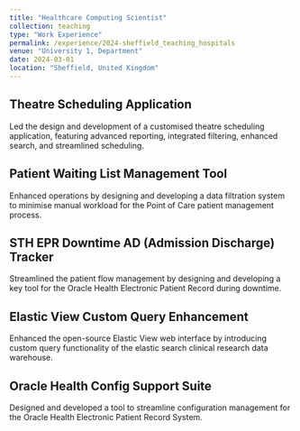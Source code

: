 ```yaml
---
title: "Healthcare Computing Scientist"
collection: teaching
type: "Work Experience"
permalink: /experience/2024-sheffield_teaching_hospitals
venue: "University 1, Department"
date: 2024-03-01
location: "Sheffield, United Kingdom"
---
```


<head>
  <link rel="stylesheet" href="{{ base_path }}/assets/css/pages/experience.css">
</head>

<div class="projects">
  <div class="project-item">
    <h2 class="project-title">Theatre Scheduling Application</h2>
    <p class="project-description">Led the design and development of a customised theatre scheduling application, featuring advanced reporting, integrated filtering, enhanced search, and streamlined scheduling.</p>
  </div>
  
  <div class="project-item">
    <h2 class="project-title">Patient Waiting List Management Tool</h2>
    <p class="project-description">Enhanced operations by designing and developing a data filtration system to minimise manual workload for the Point of Care patient management process.</p>
  </div>
  
  <div class="project-item">
    <h2 class="project-title">STH EPR Downtime AD (Admission Discharge) Tracker</h2>
    <p class="project-description">Streamlined the patient flow management by designing and developing a key tool for the Oracle Health Electronic Patient Record during downtime.</p>
  </div>
  
  <div class="project-item">
    <h2 class="project-title">Elastic View Custom Query Enhancement</h2>
    <p class="project-description">Enhanced the open-source Elastic View web interface by introducing custom query functionality of the elastic search clinical research data warehouse.</p>
  </div>
  
  <div class="project-item">
    <h2 class="project-title">Oracle Health Config Support Suite</h2>
    <p class="project-description">Designed and developed a tool to streamline configuration management for the Oracle Health Electronic Patient Record System.</p>
  </div>
</div>
